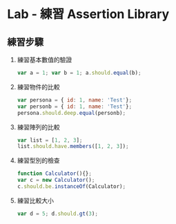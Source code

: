 # Lab - 練習 Assertion Library

## 練習步驟

1. 練習基本數值的驗證

    ``` js
    var a = 1; var b = 1; a.should.equal(b);
    ```

1. 練習物件的比較

    ``` js
    var persona = { id: 1, name: 'Test'}; 
    var personb = { id: 1, name: 'Test'}; 
    persona.should.deep.equal(personb);
    ```

1. 練習陣列的比較

    ``` js
    var list = [1, 2, 3]; 
    list.should.have.members([1, 2, 3]);
    ```

1. 練習型別的檢查

    ```js
    function Calculator(){};
    var c = new Calculator(); 
    c.should.be.instanceOf(Calculator);
    ```

1. 練習比較大小

    ``` js
    var d = 5; d.should.gt(3);
    ```